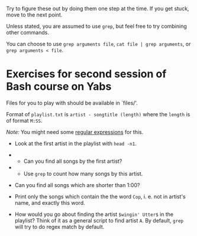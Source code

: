Try to figure these out by doing them one step at the time. If you get stuck, move to the next point.

Unless stated, you are assumed to use `grep`, but feel free to try combining other commands.

You can choose to use `grep arguments file`, `cat file | grep arguments`, or `grep arguments < file`.

# Exercises for second session of Bash course on Yabs #

Files for you to play with should be available in `files/'.

Format of `playlist.txt` is `artist - songtitle (length)` where the `length` is of format `M:SS`.

*Note:* You might need some [regular expressions](https://en.wikipedia.org/wiki/Regular_expression) for this.

* Look at the first artist in the playlist with `head -n1`.

* * Can you find all songs by the first artist?

* * Use `grep` to count how many songs by this artist.

* Can you find all songs which are shorter than 1:00?

* Print only the songs which contain the the word `Cop`, i. e. not in artist's name, and exactly this word.

* How would you go about finding the artist `$wingin' Utter$` in the playlist? Think of it as a general script to find artist `A`. By default, `grep` will try to do regex match by default.

